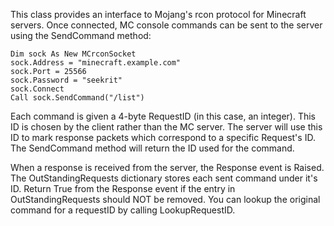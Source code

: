 This class provides an interface to Mojang's rcon protocol for Minecraft servers.
Once connected, MC console commands can be sent to the server using the SendCommand
method:

    Dim sock As New MCrconSocket
    sock.Address = "minecraft.example.com"
    sock.Port = 25566
    sock.Password = "seekrit"
    sock.Connect
    Call sock.SendCommand("/list")

Each command is given a 4-byte RequestID (in this case, an integer). This ID is chosen
by the client rather than the MC server. The server will use this ID to mark response
packets which correspond to a specific Request's ID. The SendCommand method will return
the ID used for the command.

When a response is received from the server, the Response event is Raised. The OutStandingRequests
dictionary stores each sent command under it's ID. Return True from the Response event if the
entry in OutStandingRequests should NOT be removed. You can lookup the original command for a 
requestID by calling LookupRequestID.